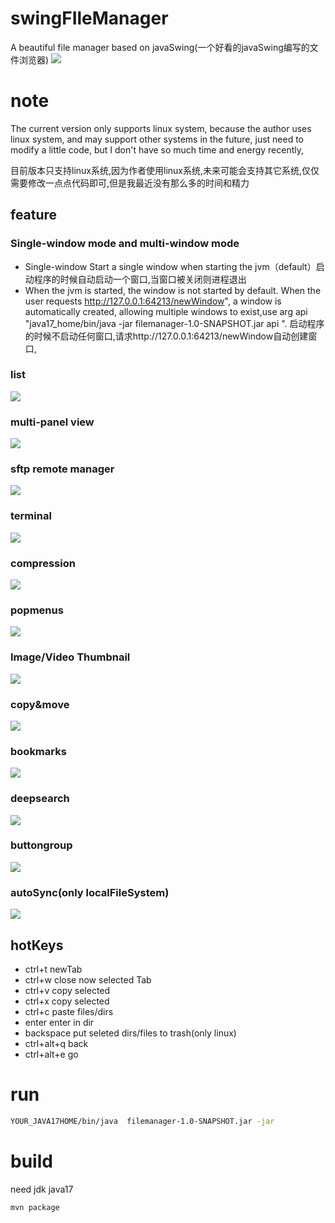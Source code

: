 # swingFIleManager
A beautiful file manager based on javaSwing(一个好看的javaSwing编写的文件浏览器)
![](https://i.ibb.co/hKG5gC5/Deepin-Screenshot-gnome-terminal-server-20220404200842.png)

# note
The current version only supports linux system, because the author uses linux system, and may support other systems in the future, just need to modify a little code, but I don't have so much time and energy recently,

目前版本只支持linux系统,因为作者使用linux系统,未来可能会支持其它系统,仅仅需要修改一点点代码即可,但是我最近没有那么多的时间和精力


## feature
### Single-window mode and multi-window mode
- Single-window Start a single window when starting the jvm（default）启动程序的时候自动启动一个窗口,当窗口被关闭则进程退出
- When the jvm is started, the window is not started by default. When the user requests http://127.0.0.1:64213/newWindow", a window is automatically created, allowing multiple windows to exist,use arg api "java17_home/bin/java -jar  filemanager-1.0-SNAPSHOT.jar  api ".  启动程序的时候不启动任何窗口,请求http://127.0.0.1:64213/newWindow自动创建窗口,


### list 
![](images/list.png)

### multi-panel view
![](images/tree.png)

### sftp remote manager
![](images/sftp.png)

### terminal 
![](images/terminal.png)

### compression
![](images/compression.png)

### popmenus

![](images/popmenus.png)

### Image/Video Thumbnail
 ![](images/image.png)

### copy&move
![](images/copy.gif)

### bookmarks
![](images/bookmarks.png)

### deepsearch
![](images/deepsreach.gif)
### buttongroup
![](images/buttongroup.gif)

### autoSync(only localFileSystem)
![](images/autorefresh.gif)


## hotKeys
- ctrl+t newTab
- ctrl+w close now selected Tab
- ctrl+v copy selected
- ctrl+x copy selected
- ctrl+c paste files/dirs
- enter enter in dir
- backspace put seleted dirs/files to trash(only linux)
- ctrl+alt+q back
- ctrl+alt+e go  

# run 
```bash
YOUR_JAVA17HOME/bin/java  filemanager-1.0-SNAPSHOT.jar -jar 
```

# build 

need jdk java17 
```bash
mvn package 
```
